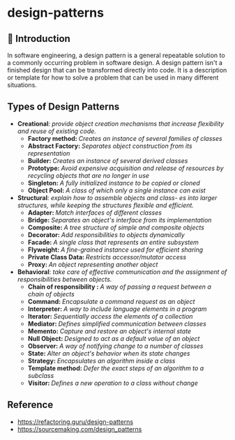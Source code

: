 # design-patterns

<h2>🚀 Introduction</h2>
<p>
  In software engineering, a design pattern is a general repeatable solution to
  a commonly occurring problem in software design. A design pattern isn't a
  finished design that can be transformed directly into code. It is a
  description or template for how to solve a problem that can be used in many
  different situations.
</p>

<h2>Types of Design Patterns</h2>

<ul>
  <li>
    <b>Creational</b>:
    <i
      >provide object creation mechanisms that increase flexibility and reuse of
      existing code.</i
    >
    <ul>
      <li>
        <b> Factory method: </b>
        <i>Creates an instance of several families of classes </i>
      </li>
      <li>
        <b> Abstract Factory: </b>
        <i>Separates object construction from its representation </i>
      </li>
      <li>
        <b> Builder: </b>
        <i>Creates an instance of several derived classes </i>
      </li>
      <li>
        <b> Prototype: </b>
        <i
          >Avoid expensive acquisition and release of resources by recycling
          objects that are no longer in use
        </i>
      </li>
      <li>
        <b> Singleton: </b>
        <i>A fully initialized instance to be copied or cloned </i>
      </li>
      <li>
        <b> Object Pool: </b>
        <i>A class of which only a single instance can exist </i>
      </li>
    </ul>
  </li>
  <li>
    <b>Structural</b>:
    <i
      >explain how to assemble objects and class- es into larger structures,
      while keeping the structures flexible and efficient.</i
    >
    <ul>
      <li>
        <b> Adapter: </b>
        <i>Match interfaces of different classes </i>
      </li>
      <li>
        <b> Bridge: </b>
        <i>Separates an object's interface from its implementation </i>
      </li>
      <li>
        <b> Composite: </b>
        <i>A tree structure of simple and composite objects </i>
      </li>
      <li>
        <b> Decorator: </b>
        <i>Add responsibilities to objects dynamically </i>
      </li>
      <li>
        <b> Facade: </b
        ><i>A single class that represents an entire subsystem </i>
      </li>
      <li>
        <b> Flyweight: </b
        ><i>A fine-grained instance used for efficient sharing </i>
      </li>
      <li>
        <b> Private Class Data: </b><i>Restricts accessor/mutator access </i>
      </li>
      <li><b> Proxy: </b><i>An object representing another object </i></li>
    </ul>
  </li>
  <li>
    <b>Behavioral</b>:
    <i
      >take care of effective communication and the assignment of
      responsibilities between objects.</i
    >
    <ul>
      <li>
        <b> Chain of responsibility : </b>
        <i>A way of passing a request between a chain of objects</i>
      </li>
      <li>
        <b> Command: </b><i>Encapsulate a command request as an object</i>
      </li>
      <li>
        <b> Interpreter: </b
        ><i>A way to include language elements in a program</i>
      </li>
      <li>
        <b> Iterator: </b
        ><i>Sequentially access the elements of a collection </i>
      </li>
      <li>
        <b> Mediator: </b
        ><i>Defines simplified communication between classes </i>
      </li>
      <li>
        <b> Memento: </b><i>Capture and restore an object's internal state </i>
      </li>
      <li>
        <b> Null Object: </b>
        <i>Designed to act as a default value of an object </i>
      </li>
      <li>
        <b> Observer: </b
        ><i>A way of notifying change to a number of classes </i>
      </li>
      <li>
        <b> State: </b><i>Alter an object's behavior when its state changes </i>
      </li>
      <li>
        <b> Strategy: </b><i>Encapsulates an algorithm inside a class </i>
      </li>
      <li>
        <b> Template method: </b>
        <i>Defer the exact steps of an algorithm to a subclass </i>
      </li>
      <li>
        <b> Visitor: </b
        ><i>Defines a new operation to a class without change </i>
      </li>
    </ul>
  </li>
</ul>

<h2>Reference</h2>

- https://refactoring.guru/design-patterns
- https://sourcemaking.com/design_patterns
